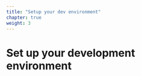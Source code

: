 ```yaml
---
title: "Setup your dev environment"
chapter: true
weight: 3
---
```


# Set up your development environment